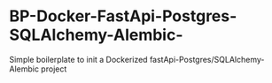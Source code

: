 # BP-Docker-FastApi-Postgres-SQLAlchemy-Alembic-
Simple boilerplate to init a Dockerized fastApi-Postgres/SQLAlchemy-Alembic project
